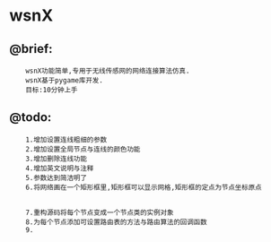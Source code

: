 # wsnX

## @brief:
        wsnX功能简单,专用于无线传感网的网络连接算法仿真.
        wsnX基于pygame库开发.
        目标:10分钟上手
        
        
## @todo:  
        1.增加设置连线粗细的参数
        2.增加设置全局节点与连线的颜色功能
        3.增加删除连线功能
        4.增加英文说明与注释
        5.参数达到简洁明了
        6.将网络画在一个矩形框里,矩形框可以显示网格,矩形框的定点为节点坐标原点


        7.重构源码将每个节点变成一个节点类的实例对象
        8.为每个节点添加可设置路由表的方法与路由算法的回调函数
        9.

